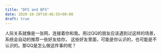 ```yaml
---
title: "DFS and BFS"
date: 2020-10-20T10:46:55+08:00
draft: true
---
```


人际关系就像是一张网，连接着你和我。用过QQ的朋友应该遇到过这样的场景，系统会自动的推荐一些好友给你，
这些好友里面，可能是你认识的，也可能是不认识的。那QQ是怎么做这件事的呢？


